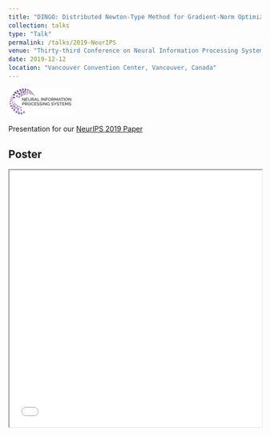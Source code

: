 ```yaml
---
title: "DINGO: Distributed Newton-Type Method for Gradient-Norm Optimization"
collection: talks
type: "Talk"
permalink: /talks/2019-NeurIPS
venue: "Thirty-third Conference on Neural Information Processing Systems (NeurIPS 2019)"
date: 2019-12-12
location: "Vancouver Convention Center, Vancouver, Canada"
---
```


<img src='/files/neurips-logo-new.svg' width='128' href='/'>

Presentation for our [NeurIPS 2019 Paper](/publication/2019-DINGO)

## Poster
<iframe 
    width="100%"
    height="512"
    src="/DINGO_NeurIPS_Poster.pdf">
</iframe>

